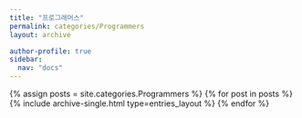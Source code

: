 ```yaml
---
title: "프로그래머스"
permalink: categories/Programmers
layout: archive

author-profile: true
sidebar:
  nav: "docs"
---
```


{% assign posts = site.categories.Programmers %}
{% for post in posts %}
  {% include archive-single.html type=entries_layout %}
{% endfor %}